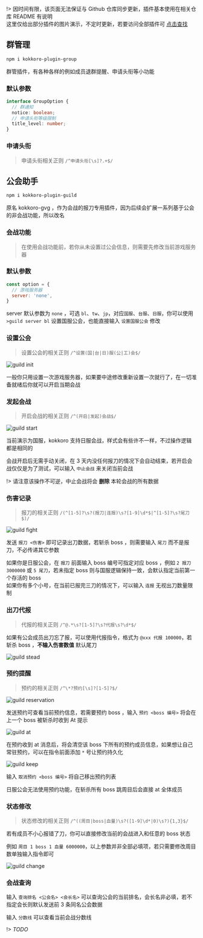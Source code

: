 !> 因时间有限，该页面无法保证与 Github 仓库同步更新，插件基本使用在相关仓库 README 有说明  
这里仅给出部分插件的图片演示，不定时更新，若要访问全部插件可 [点击查找](https://github.com/kokkorojs)

## 群管理
```bash
npm i kokkoro-plugin-group
```

群管插件，有各种各样的例如成员退群提醒、申请头衔等小功能

### 默认参数
```typescript
interface GroupOption {
  // 群通知
  notice: boolean;
  // 申请头衔等级限制
  title_level: number;
}
```

### 申请头衔
> 申请头衔相关正则 `/^申请头衔[\s]?.+$/`

## 公会助手

```bash
npm i kokkoro-plugin-guild
```

原名 kokkoro-gvg ，作为会战的报刀专用插件，因为后续会扩展一系列基于公会的非会战功能，所以改名

### 会战功能

> 在使用会战功能前，若你从未设置过公会信息，则需要先修改当前游戏服务器

### 默认参数

```javascript
const option = {
  // 游戏服务器
  server: 'none',
}
```
server 默认参数为 `none` ，可选 `bl`、`tw`、`jp`，对应`国服`、`台服`、`日服`，你可以使用 `>guild server bl` 设置国服公会，也能直接输入 `设置国服公会` 修改

### 设置公会

> 设置公会的相关正则 `/^设置(国|台|日)服(公|工)会$/`

![guild init](../assets/images/illustrate/guild_init.png)

一般你只用设置一次游戏服务器，如果要中途修改重新设置一次就行了，在一切准备就绪后你就可以开启当期会战

### 发起会战

> 开启会战的相关正则 `/^(开启|发起)会战$/`

![guild start](../assets/images/illustrate/guild_start.png)

当前演示为国服，kokkoro 支持日服会战，样式会有些许不一样，不过操作逻辑都是相同的

会战开启后无需手动关闭，在 3 天内没任何报刀的情况下会自动结束，若开启会战仅仅是为了测试，可以输入 `中止会战` 来关闭当前会战

!> 请注意该操作不可逆，中止会战将会 **删除** 本轮会战的所有数据

### 伤害记录

> 报刀的相关正则 `/(^[1-5]?\s?(报刀|连报)\s?[1-9]\d*$|^[1-5]?\s?尾刀$)/`

![guild fight](../assets/images/illustrate/fight.png)

发送 `报刀 <伤害>` 即可记录出刀数据，若斩杀 boss ，则需要输入 `尾刀` 而不是报刀，不必传递其它参数

如果你是日服公会，在 `报刀` 前面输入 boss 编号可指定对应 boss ，例如 `2 报刀 3000000` 或 `5 尾刀`，若未指定 boss 则与国服逻辑保持一致，会默认指定当前第一个存活的 boss  
如果你有多个小号，在当前已报完三刀的情况下，可以输入 `连报` 无视出刀数量限制

### 出刀代报

> 代报的相关正则 `/^@.*\s?[1-5]?\s?代报\s?\d*$/`

如果有公会成员出刀忘了报，可以使用代报指令，格式为 `@xxx 代报 100000`，若斩杀 boss ，**不输入伤害数值** 默认尾刀

![guild stead](../assets/images/illustrate/stead.png)

### 预约提醒

> 预约的相关正则 `/^\*?预约[\s]?[1-5]?$/`

![guild reservation](../assets/images/illustrate/reservation.png)

发送预约可查看当前预约信息，若需要预约 boss ，输入 `预约 <boss 编号>` 将会在上一个 boss 被斩杀时收到 At 提示

![guild at](../assets/images/illustrate/guild_at.png)

在预约收到 at 消息后，将会清空该 boss 下所有的预约成员信息，如果想让自己常驻预约，可以在指令前面添加 `*` 号让预约持久化

![guild keep](../assets/images/illustrate/guild_keep.png)

输入 `取消预约 <boss 编号>` 将自己移出预约列表

日服公会无法使用预约功能，在斩杀所有 boss 跳周目后会直接 at 全体成员

### 状态修改

> 状态修改的相关正则 `/^((周目|boss|血量)\s?([1-9]\d*|0)\s?){1,3}$/`

若有成员不小心报错了刀，你可以直接修改当前的会战进入和任意的 boss 状态

例如 `周目 1 boss 1 血量 6000000`，以上参数并非全部必填项，若只需要修改周目数单独输入指令即可

![guild change](../assets/images/illustrate/guild_change.png)

### 会战查询

输入 `查询排名 <公会名> <会长名>` 可以查询公会的当前排名，会长名非必填，若不指定会长则默认发送前 3 条同名公会数据

输入 `分数线` 可以查看当前会战分数线

!> _TODO_